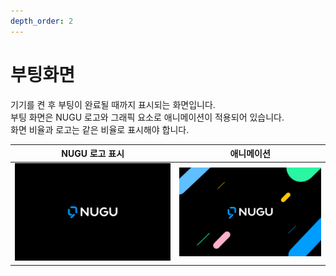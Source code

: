 ```yaml
---
depth_order: 2
---
```


# 부팅화면

기기를 켠 후 부팅이 완료될 때까지 표시되는 화면입니다.  
부팅 화면은 NUGU 로고와 그래픽 요소로 애니메이션이 적용되어 있습니다.  
화면 비율과 로고는 같은 비율로 표시해야 합니다.

|             NUGU 로고 표시             |               애니메이션                |
|:----------------------------------:|:----------------------------------:|
| ![](assets/images/booting-01.png) | ![](assets/images/booting-02.png) |

